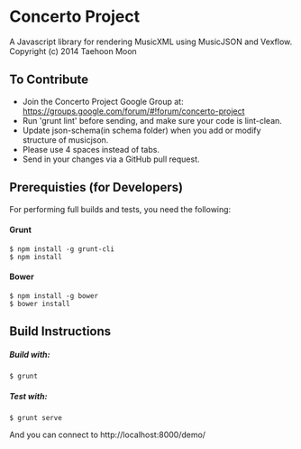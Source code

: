 # Concerto Project
A Javascript library for rendering MusicXML using MusicJSON and Vexflow.
Copyright (c) 2014 Taehoon Moon

## To Contribute

* Join the Concerto Project Google Group at:
  https://groups.google.com/forum/#!forum/concerto-project
* Run 'grunt lint' before sending, and make sure your code is lint-clean.
* Update json-schema(in schema folder) when you add or modify structure of musicjson.
* Please use 4 spaces instead of tabs.
* Send in your changes via a GitHub pull request.


## Prerequisties (for Developers)
For performing full builds and tests, you need the following:

#### Grunt

    $ npm install -g grunt-cli
    $ npm install

#### Bower

    $ npm install -g bower
    $ bower install

## Build Instructions

##### Build with:
    
    $ grunt

##### Test with:
    $ grunt serve
And you can connect to http://localhost:8000/demo/
